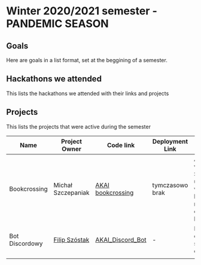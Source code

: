 # Winter 2020/2021 semester - PANDEMIC SEASON 

## Goals

Here are goals in a list format, set at the beggining of a semester.

## Hackathons we attended

This lists the hackathons we attended with their links and projects

## Projects

This lists the projects that were active during the semester

| Name | Project Owner | Code link | Deployment Link | Description |
|------|---------------|-----------|-----------------|-------------|
|Bookcrossing| Michał Szczepaniak | [AKAI bookcrossing](https://github.com/akai-org/AKAI-bookcrossing) |tymczasowo brak| Aplikacja webowa w Springu ułatwiająca wymianę książek miedzy członkami koła|
| Bot Discordowy | [Filip Szóstak](github.com/cheriit) | [AKAI_Discord_Bot](https://github.com/akai-org/AKAI_Discord_Bot) | - | Prostu bot do obsługi serwera discordowego |
|      |               |           |                 |             |

